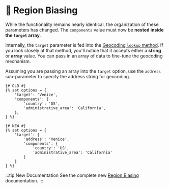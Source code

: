 # 🔧 Region Biasing

<update-message/>

While the functionality remains nearly identical, the organization of these parameters has changed. The `components` value must now be **nested inside the `target` array**.

Internally, the `target` parameter is fed into the [Geocoding `lookup` method](/geocoding/parameters/). If you look closely at that method, you'll notice that it accepts either a **string** or **array** value. You can pass in an array of data to fine-tune the geocoding mechanism.

Assuming you are passing an array into the `target` option, use the `address` sub-parameter to specify the address string for geocoding.

```twig
{# OLD #}
{% set options = {
    'target': 'Venice',
    'components': {
        'country': 'US',
        'administrative_area': 'California',
    },
} %}

{# NEW #}
{% set options = {
    'target': {
        'address': 'Venice',
        'components': {
            'country': 'US',
            'administrative_area': 'California'
        }
    }
} %}
```

:::tip New Documentation
See the complete new [Region Biasing](/guides/region-biasing/) documentation.
:::
